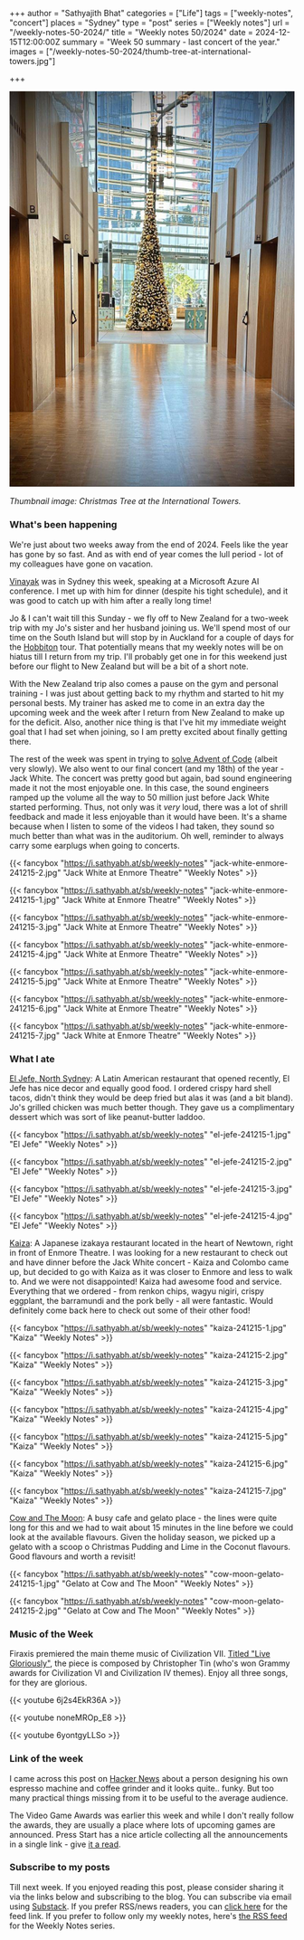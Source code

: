 +++
author = "Sathyajith Bhat"
categories = ["Life"]
tags = ["weekly-notes", "concert"]
places = "Sydney"
type = "post"
series = ["Weekly notes"]
url = "/weekly-notes-50-2024/"
title = "Weekly notes 50/2024"
date = 2024-12-15T12:00:00Z
summary = "Week 50 summary - last concert of the year."
images = ["/weekly-notes-50-2024/thumb-tree-at-international-towers.jpg"]

+++

![](thumb-tree-at-international-towers.jpg)

_Thumbnail image: Christmas Tree at the International Towers._

### What's been happening

We're just about two weeks away from the end of 2024. Feels like the year has gone by so fast. And as with end of year comes the lull period - lot of my colleagues have gone on vacation.

[Vinayak](https://x.com/vinayakh) was in Sydney this week, speaking at a Microsoft Azure AI conference. I met up with him for dinner (despite his tight schedule), and it was good to catch up with him after a really long time!

Jo & I can't wait till this Sunday - we fly off to New Zealand for a two-week trip with my Jo's sister and her husband joining us. We'll spend most of our time on the South Island but will stop by in Auckland for a couple of days for the [Hobbiton](https://www.hobbitontours.com/) tour. That potentially means that my weekly notes will be on hiatus till I return from my trip. I'll probably get one in for this weekend just before our flight to New Zealand but will be a bit of a short note.

With the New Zealand trip also comes a pause on the gym and personal training - I was just about getting back to my rhythm and started to hit my personal bests. My trainer has asked me to come in an extra day the upcoming week and the week after I return from New Zealand to make up for the deficit. Also, another nice thing is that I've hit my immediate weight goal that I had set when joining, so I am pretty excited about finally getting there.

The rest of the week was spent in trying to [solve Advent of Code](https://github.com/SathyaBhat/advent-of-code) (albeit very slowly). We also went to our final concert (and my 18th) of the year - Jack White. The concert was pretty good but again, bad sound engineering made it not the most enjoyable one. In this case, the sound engineers ramped up the volume all the way to 50 million just before Jack White started performing. Thus, not only was it _very_ loud, there was a lot of shrill feedback and made it less enjoyable than it would have been. It's a shame because when I listen to some of the videos I had taken, they sound so much better than what was in the auditorium. Oh well, reminder to always carry some earplugs when going to concerts.

  {{< fancybox "https://i.sathyabh.at/sb/weekly-notes" "jack-white-enmore-241215-2.jpg" "Jack White at Enmore Theatre" "Weekly Notes" >}}

  {{< fancybox "https://i.sathyabh.at/sb/weekly-notes" "jack-white-enmore-241215-1.jpg" "Jack White at Enmore Theatre" "Weekly Notes" >}}

  {{< fancybox "https://i.sathyabh.at/sb/weekly-notes" "jack-white-enmore-241215-3.jpg" "Jack White at Enmore Theatre" "Weekly Notes" >}}

  {{< fancybox "https://i.sathyabh.at/sb/weekly-notes" "jack-white-enmore-241215-4.jpg" "Jack White at Enmore Theatre" "Weekly Notes" >}}

  {{< fancybox "https://i.sathyabh.at/sb/weekly-notes" "jack-white-enmore-241215-5.jpg" "Jack White at Enmore Theatre" "Weekly Notes" >}}

  {{< fancybox "https://i.sathyabh.at/sb/weekly-notes" "jack-white-enmore-241215-6.jpg" "Jack White at Enmore Theatre" "Weekly Notes" >}}

  {{< fancybox "https://i.sathyabh.at/sb/weekly-notes" "jack-white-enmore-241215-7.jpg" "Jack White at Enmore Theatre" "Weekly Notes" >}}

### What I ate 

[El Jefe, North Sydney](https://maps.app.goo.gl/wjBHjQv1KRjc5jmMA): A Latin American restaurant that opened recently, El Jefe has nice decor and equally good food. I ordered crispy hard shell tacos, didn't think they would be deep fried but alas it was (and a bit bland). Jo's grilled chicken was much better though. They gave us a complimentary dessert which was sort of like peanut-butter laddoo.

  {{< fancybox "https://i.sathyabh.at/sb/weekly-notes" "el-jefe-241215-1.jpg" "El Jefe" "Weekly Notes" >}}

  {{< fancybox "https://i.sathyabh.at/sb/weekly-notes" "el-jefe-241215-2.jpg" "El Jefe" "Weekly Notes" >}}

  {{< fancybox "https://i.sathyabh.at/sb/weekly-notes" "el-jefe-241215-3.jpg" "El Jefe" "Weekly Notes" >}}

  {{< fancybox "https://i.sathyabh.at/sb/weekly-notes" "el-jefe-241215-4.jpg" "El Jefe" "Weekly Notes" >}}

[Kaiza](https://maps.app.goo.gl/VHVzYrzocYM6NNsJ8): A Japanese izakaya restaurant located in the heart of Newtown, right in front of Enmore Theatre. I was looking for a new restaurant to check out and have dinner before the Jack White concert - Kaiza and Colombo came up, but decided to go with Kaiza as it was closer to Enmore and less to walk to. And we were not disappointed! Kaiza had awesome food and service. Everything that we ordered - from renkon chips, wagyu nigiri, crispy eggplant, the barramundi and the pork belly - all were fantastic. Would definitely come back here to check out some of their other food!

  {{< fancybox "https://i.sathyabh.at/sb/weekly-notes" "kaiza-241215-1.jpg" "Kaiza" "Weekly Notes" >}}

  {{< fancybox "https://i.sathyabh.at/sb/weekly-notes" "kaiza-241215-2.jpg" "Kaiza" "Weekly Notes" >}}

  {{< fancybox "https://i.sathyabh.at/sb/weekly-notes" "kaiza-241215-3.jpg" "Kaiza" "Weekly Notes" >}}

  {{< fancybox "https://i.sathyabh.at/sb/weekly-notes" "kaiza-241215-4.jpg" "Kaiza" "Weekly Notes" >}}

  {{< fancybox "https://i.sathyabh.at/sb/weekly-notes" "kaiza-241215-5.jpg" "Kaiza" "Weekly Notes" >}}

  {{< fancybox "https://i.sathyabh.at/sb/weekly-notes" "kaiza-241215-6.jpg" "Kaiza" "Weekly Notes" >}}

  {{< fancybox "https://i.sathyabh.at/sb/weekly-notes" "kaiza-241215-7.jpg" "Kaiza" "Weekly Notes" >}}

[Cow and The Moon](https://maps.app.goo.gl/KUgMY3QkCaTr1KfB7): A busy cafe and gelato place - the lines were quite long for this and we had to wait about 15 minutes in the line before we could look at the available flavours. Given the holiday season, we picked up a gelato with a scoop o Christmas Pudding and Lime in the Coconut flavours. Good flavours and worth a revisit!

  {{< fancybox "https://i.sathyabh.at/sb/weekly-notes" "cow-moon-gelato-241215-1.jpg" "Gelato at Cow and The Moon" "Weekly Notes" >}}

  {{< fancybox "https://i.sathyabh.at/sb/weekly-notes" "cow-moon-gelato-241215-2.jpg" "Gelato at Cow and The Moon" "Weekly Notes" >}}

### Music of the Week

Firaxis premiered the main theme music of Civilization VII. [Titled "Live Gloriously"](https://www.youtube.com/watch?v=6yontgyLLSo), the piece is composed by Christopher Tin (who's won Grammy awards for Civilization VI and Civilization IV themes). Enjoy all three songs, for they are glorious.

  {{< youtube 6j2s4EkR36A >}}

  {{< youtube noneMROp_E8 >}}

  {{< youtube 6yontgyLLSo >}}

### Link of the week

I came across this post on [Hacker News](https://news.ycombinator.com/item?id=42405046) about a person designing his own espresso machine and coffee grinder and it looks quite.. funky. But too many practical things missing from it to be useful to the average audience.

The Video Game Awards was earlier this week and while I don't really follow the awards, they are usually a place where lots of upcoming games are announced. Press Start has a nice article collecting all the announcements in a single link - give [it a read](https://press-start.com.au/features/2024/12/13/everything-announced-at-the-game-awards-2024/).

### Subscribe to my posts

Till next week. If you enjoyed reading this post, please consider sharing it via the links below and subscribing to the blog. You can subscribe via email using [Substack](https://sathyabhat.substack.com/). If you prefer RSS/news readers, you can [click here](https://sathyabh.at/index.xml) for the feed link. If you prefer to follow only my weekly notes, here's [the RSS feed](https://sathyabh.at/series/weekly-notes/index.xml) for the Weekly Notes series.
